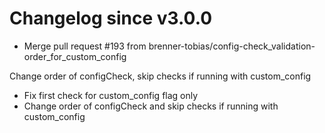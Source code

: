 # Changelog since v3.0.0
- Merge pull request #193 from brenner-tobias/config-check_validation-order_for_custom_config

Change order of configCheck, skip checks if running with custom_config 
- Fix first check for custom_config flag only 
- Change order of configCheck and skip checks if running with custom_config 
